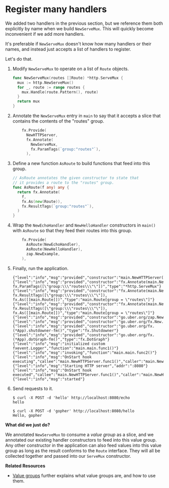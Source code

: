 # Register many handlers

We added two handlers in the previous section,
but we reference them both explicitly by name when we build `NewServeMux`.
This will quickly become inconvenient if we add more handlers.

It's preferable if `NewServeMux` doesn't know how many handlers or their names,
and instead just accepts a list of handlers to register.

Let's do that.

1. Modify `NewServeMux` to operate on a list of `Route` objects.

   ```go mdox-exec='region ex/get-started/07-many-handlers/main.go mux'
   func NewServeMux(routes []Route) *http.ServeMux {
     mux := http.NewServeMux()
     for _, route := range routes {
       mux.Handle(route.Pattern(), route)
     }
     return mux
   }
   ```

2. Annotate the `NewServeMux` entry in `main` to say
   that it accepts a slice that contains the contents of the "routes" group.

   ```go mdox-exec='region ex/get-started/07-many-handlers/main.go mux-provide'
       fx.Provide(
         NewHTTPServer,
         fx.Annotate(
           NewServeMux,
           fx.ParamTags(`group:"routes"`),
         ),
   ```

3. Define a new function `AsRoute` to build functions that feed into this
   group.

   ```go mdox-exec='region ex/get-started/07-many-handlers/main.go AsRoute'
   // AsRoute annotates the given constructor to state that
   // it provides a route to the "routes" group.
   func AsRoute(f any) any {
     return fx.Annotate(
       f,
       fx.As(new(Route)),
       fx.ResultTags(`group:"routes"`),
     )
   }
   ```

4. Wrap the `NewEchoHandler` and `NewHelloHandler` constructors in `main()`
   with `AsRoute` so that they feed their routes into this group.

   ```go mdox-exec='region ex/get-started/07-many-handlers/main.go route-provides'
       fx.Provide(
         AsRoute(NewEchoHandler),
         AsRoute(NewHelloHandler),
         zap.NewExample,
       ),
   ```

5. Finally, run the application.

   ```
   {"level":"info","msg":"provided","constructor":"main.NewHTTPServer()","type":"*http.Server"}
   {"level":"info","msg":"provided","constructor":"fx.Annotate(main.NewServeMux(), fx.ParamTags([\"group:\\\"routes\\\"\"])","type":"*http.ServeMux"}
   {"level":"info","msg":"provided","constructor":"fx.Annotate(main.NewEchoHandler(), fx.ResultTags([\"group:\\\"routes\\\"\"]), fx.As([[main.Route]])","type":"main.Route[group = \"routes\"]"}
   {"level":"info","msg":"provided","constructor":"fx.Annotate(main.NewHelloHandler(), fx.ResultTags([\"group:\\\"routes\\\"\"]), fx.As([[main.Route]])","type":"main.Route[group = \"routes\"]"}
   {"level":"info","msg":"provided","constructor":"go.uber.org/zap.NewExample()","type":"*zap.Logger"}
   {"level":"info","msg":"provided","constructor":"go.uber.org/fx.New.func1()","type":"fx.Lifecycle"}
   {"level":"info","msg":"provided","constructor":"go.uber.org/fx.(*App).shutdowner-fm()","type":"fx.Shutdowner"}
   {"level":"info","msg":"provided","constructor":"go.uber.org/fx.(*App).dotGraph-fm()","type":"fx.DotGraph"}
   {"level":"info","msg":"initialized custom fxevent.Logger","function":"main.main.func1()"}
   {"level":"info","msg":"invoking","function":"main.main.func2()"}
   {"level":"info","msg":"OnStart hook executing","callee":"main.NewHTTPServer.func1()","caller":"main.NewHTTPServer"}
   {"level":"info","msg":"Starting HTTP server","addr":":8080"}
   {"level":"info","msg":"OnStart hook executed","callee":"main.NewHTTPServer.func1()","caller":"main.NewHTTPServer","runtime":"5µs"}
   {"level":"info","msg":"started"}
   ```

6. Send requests to it.

   ```
   $ curl -X POST -d 'hello' http://localhost:8080/echo
   hello

   $ curl -X POST -d 'gopher' http://localhost:8080/hello
   Hello, gopher
   ```

**What did we just do?**

We annotated `NewServeMux` to consume a *value group* as a slice,
and we annotated our existing handler constructors to feed into this value
group.
Any other constructor in the application can also feed values
into this value group as long as the result conforms to the `Route` interface.
They will all be collected together and passed into our `ServeMux` constructor.

**Related Resources**

* [Value groups](/value-groups.md) further explains what value groups are,
  and how to use them.

